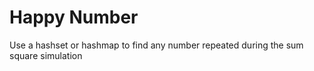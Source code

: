 # Happy Number

Use a hashset or hashmap to find any number repeated during the sum square simulation